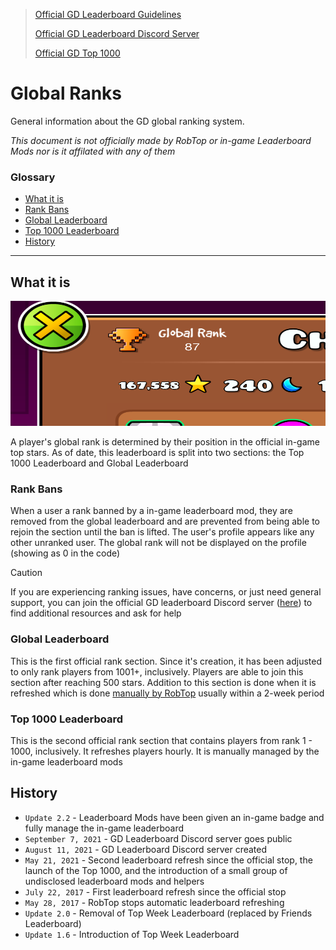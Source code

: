 > [Official GD Leaderboard Guidelines](https://www.robtopgames.com/files/GDLeaderboards.pdf)
> 
> [Official GD Leaderboard Discord Server](https://discord.gg/PwdrGesHC6)
> 
> [Official GD Top 1000](https://www.boomlings.com/database/accounts/getTop1000.php)

# Global Ranks
General information about the GD global ranking system.

*This document is not officially made by RobTop or in-game Leaderboard Mods nor is it affilated with any of them*

<!-- EDITOR'S NOTE: Rank Bans purposefully is linked to what it is to avoid -->
### Glossary
* [What it is](#what-it-is)
* [Rank Bans](#what-it-is)
* [Global Leaderboard](#global-leaderboard)
* [Top 1000 Leaderboard](#top-1000-leaderboard)
* [History](#history)

---

## What it is

<img src="../assets/gd_profile_1919857_rankGlobal.png" alt="GD profile of accountID 1919857 zoomed in onto the global rank" width=540px height=200px>

<br>

A player's global rank is determined by their position in the official in-game top stars. As of date, this leaderboard is split into two sections: the Top 1000 Leaderboard and Global Leaderboard

### Rank Bans

When a user a rank banned by a in-game leaderboard mod, they are removed from the global leaderboard and are prevented from being able to rejoin the section until the ban is lifted. The user's profile appears like any other unranked user. The global rank will not be displayed on the profile (showing as 0 in the code)

> [!CAUTION]  
> If you are experiencing ranking issues, have concerns, or just need general support, you can join the official GD leaderboard Discord server ([here](https://discord.gg/PwdrGesHC6)) to find additional resources and ask for help

### Global Leaderboard

This is the first official rank section. Since it's creation, it has been adjusted to only rank players from 1001+, inclusively. Players are able to join this section after reaching 500 stars. Addition to this section is done when it is refreshed which is done <u>manually by RobTop</u> usually within a 2-week period

### Top 1000 Leaderboard

This is the second official rank section that contains players from rank 1 - 1000, inclusively. It refreshes players hourly. It is manually managed by the in-game leaderboard mods

## History
* `Update 2.2` - Leaderboard Mods have been given an in-game badge and fully manage the in-game leaderboard
* `September 7, 2021` - GD Leaderboard Discord server goes public
* `August 11, 2021` - GD Leaderboard Discord server created
* `May 21, 2021` - Second leaderboard refresh since the official stop, the launch of the Top 1000, and the introduction of a small group of undisclosed leaderboard mods and helpers
* `July 22, 2017` - First leaderboard refresh since the official stop
* `May 28, 2017` - RobTop stops automatic leaderboard refreshing
* `Update 2.0` - Removal of Top Week Leaderboard (replaced by Friends Leaderboard)
* `Update 1.6` - Introduction of Top Week Leaderboard